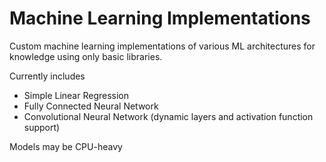 # Machine Learning Implementations

Custom machine learning implementations of various ML architectures for knowledge using only basic libraries.

Currently includes
- Simple Linear Regression
- Fully Connected Neural Network
- Convolutional Neural Network (dynamic layers and activation function support)

Models may be CPU-heavy
